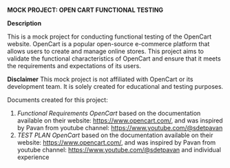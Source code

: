 **MOCK PROJECT: OPEN CART FUNCTIONAL TESTING**

**Description**

This is a mock project for conducting functional testing of the OpenCart website. OpenCart is a popular open-source e-commerce platform that allows users to create and manage online stores. This project aims to validate the functional characteristics of OpenCart and ensure that it meets the requirements and expectations of its users.

**Disclaimer**
This mock project is not affiliated with OpenCart or its development team. It is solely created for educational and testing purposes.

Documents created for this project:
1. _Functional Requirements OpenCart_ based on the documentation available on their website: https://www.opencart.com/, and was inspired by Pavan from youtube channel: https://www.youtube.com/@sdetpavan
2. _TEST PLAN OpenCart_ based on the documentation available on their website: https://www.opencart.com/, and was inspired by Pavan from youtube channel: https://www.youtube.com/@sdetpavan and individual experience 


